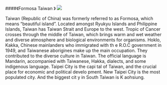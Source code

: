 <?php
$top = file_get_contents('basic.php');
echo $top;
?>

<div class="one item content" markdown="1">

####《Formosa Taiwan 》
![](img/Ch1/01/ch1-1.png)
	
Taiwan (Republic of China) was formerly referred to as Formosa, which means “beautiful 
island”. Located amongst Ryukyu Islands and Philippine Islands, Taiwan has Taiwan Strait and Europe to the west. Tropic of Cancer crosses through the middle of Taiwan, which brings warm and wet weather and diverse atmosphere and biological environments for organisms. 
Hoklo, Kakka, Chinese mainlanders who immigrated with th e R.O.C government in 1949, and Taiwanese aborigines make up the main occupation. They contributed to the diverse culture in Taiwan. The official language is Mandarin, accompanied with Taiwanese, Hakka, dialects, and some indigenous language. Taipei City is the capi tal of Taiwan, and the crucial place for economic and political develo pment. New Taipei City is the most populated city. And the biggest cit y in South Taiwan is K aohsiung.  

</div>
<?php
$end = file_get_contents('end.php');
echo $end;
?>

